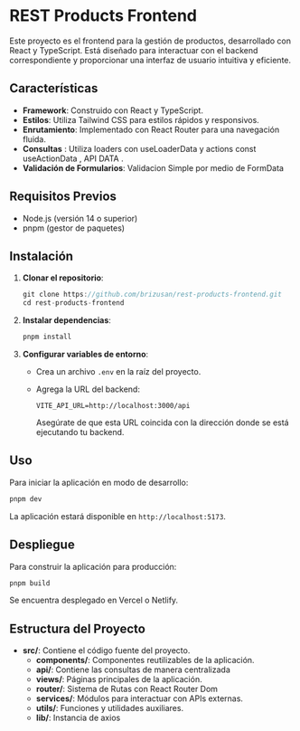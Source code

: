 # REST Products Frontend

Este proyecto es el frontend para la gestión de productos, desarrollado con React y TypeScript. Está diseñado para interactuar con el backend correspondiente y proporcionar una interfaz de usuario intuitiva y eficiente.

## Características

- **Framework**: Construido con React y TypeScript.
- **Estilos**: Utiliza Tailwind CSS para estilos rápidos y responsivos.
- **Enrutamiento**: Implementado con React Router para una navegación fluida.
- **Consultas** : Utiliza loaders con useLoaderData y actions const useActionData , API DATA .
- **Validación de Formularios**: Validacion Simple por medio de FormData

## Requisitos Previos

- Node.js (versión 14 o superior)
- pnpm (gestor de paquetes)

## Instalación

1. **Clonar el repositorio**:

   ```js
   git clone https://github.com/brizusan/rest-products-frontend.git
   cd rest-products-frontend
   ```

2. **Instalar dependencias**:

   ```js
   pnpm install
   ```

3. **Configurar variables de entorno**:

   - Crea un archivo `.env` en la raíz del proyecto.
   - Agrega la URL del backend:

     ```
     VITE_API_URL=http://localhost:3000/api
     ```

     Asegúrate de que esta URL coincida con la dirección donde se está ejecutando tu backend.

## Uso

Para iniciar la aplicación en modo de desarrollo:

```js
pnpm dev
```

La aplicación estará disponible en `http://localhost:5173`.

## Despliegue

Para construir la aplicación para producción:

```js
pnpm build
```

Se encuentra desplegado en Vercel o Netlify.

## Estructura del Proyecto

- **src/**: Contiene el código fuente del proyecto.
  - **components/**: Componentes reutilizables de la aplicación.
  - **api/**: Contiene las consultas de manera centralizada
  - **views/**: Páginas principales de la aplicación.
  - **router/**: Sistema de Rutas con React Router Dom
  - **services/**: Módulos para interactuar con APIs externas.
  - **utils/**: Funciones y utilidades auxiliares.
  - **lib/**: Instancia de axios

